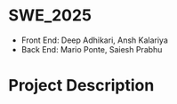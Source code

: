# SWE_2025

- Front End: Deep Adhikari, Ansh Kalariya
- Back End: Mario Ponte, Saiesh Prabhu

# Project Description
